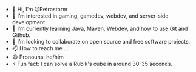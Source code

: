 - 👋 Hi, I’m @Retrostorm
- 👀 I’m interested in gaming, gamedev, webdev, and server-side development. 
- 🌱 I’m currently learning Java, Maven, Webdev, and how to use Git and Github. 
- 💞️ I’m looking to collaborate on open source and free software projects. 
- 📫 How to reach me ...
- 😄 Pronouns: he/him
- ⚡ Fun fact: I can solve a Rubik's cube in around 30-35 seconds. 

<!---
Retrostorm/Retrostorm is a ✨ special ✨ repository because its `README.md` (this file) appears on your GitHub profile.
You can click the Preview link to take a look at your changes.
--->
